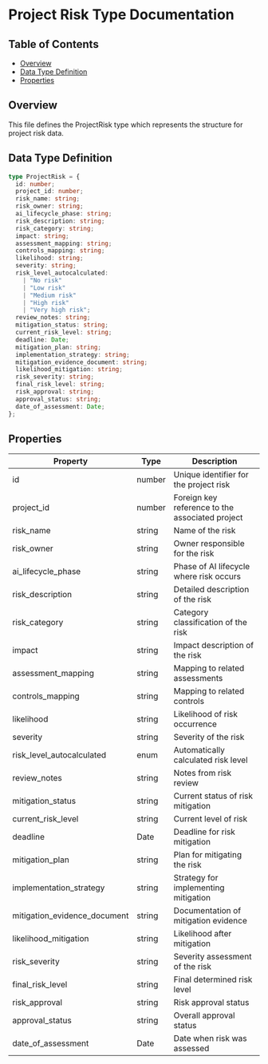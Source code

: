 # Project Risk Type Documentation

## Table of Contents

- [Overview](#overview)
- [Data Type Definition](#data-type-definition)
- [Properties](#properties)

## Overview

This file defines the ProjectRisk type which represents the structure for project risk data.

## Data Type Definition

```typescript
type ProjectRisk = {
  id: number;
  project_id: number;
  risk_name: string;
  risk_owner: string;
  ai_lifecycle_phase: string;
  risk_description: string;
  risk_category: string;
  impact: string;
  assessment_mapping: string;
  controls_mapping: string;
  likelihood: string;
  severity: string;
  risk_level_autocalculated:
    | "No risk"
    | "Low risk"
    | "Medium risk"
    | "High risk"
    | "Very high risk";
  review_notes: string;
  mitigation_status: string;
  current_risk_level: string;
  deadline: Date;
  mitigation_plan: string;
  implementation_strategy: string;
  mitigation_evidence_document: string;
  likelihood_mitigation: string;
  risk_severity: string;
  final_risk_level: string;
  risk_approval: string;
  approval_status: string;
  date_of_assessment: Date;
};
```

## Properties

| Property                     | Type   | Description                                     |
| ---------------------------- | ------ | ----------------------------------------------- |
| id                           | number | Unique identifier for the project risk          |
| project_id                   | number | Foreign key reference to the associated project |
| risk_name                    | string | Name of the risk                                |
| risk_owner                   | string | Owner responsible for the risk                  |
| ai_lifecycle_phase           | string | Phase of AI lifecycle where risk occurs         |
| risk_description             | string | Detailed description of the risk                |
| risk_category                | string | Category classification of the risk             |
| impact                       | string | Impact description of the risk                  |
| assessment_mapping           | string | Mapping to related assessments                  |
| controls_mapping             | string | Mapping to related controls                     |
| likelihood                   | string | Likelihood of risk occurrence                   |
| severity                     | string | Severity of the risk                            |
| risk_level_autocalculated    | enum   | Automatically calculated risk level             |
| review_notes                 | string | Notes from risk review                          |
| mitigation_status            | string | Current status of risk mitigation               |
| current_risk_level           | string | Current level of risk                           |
| deadline                     | Date   | Deadline for risk mitigation                    |
| mitigation_plan              | string | Plan for mitigating the risk                    |
| implementation_strategy      | string | Strategy for implementing mitigation            |
| mitigation_evidence_document | string | Documentation of mitigation evidence            |
| likelihood_mitigation        | string | Likelihood after mitigation                     |
| risk_severity                | string | Severity assessment of the risk                 |
| final_risk_level             | string | Final determined risk level                     |
| risk_approval                | string | Risk approval status                            |
| approval_status              | string | Overall approval status                         |
| date_of_assessment           | Date   | Date when risk was assessed                     |
